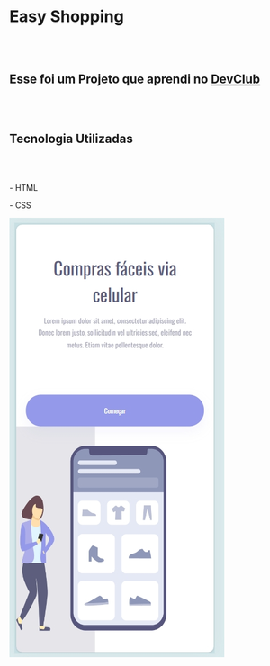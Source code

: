 <h1>Easy Shopping</h1>
<br>
<br>
<h2>Esse foi um Projeto que aprendi no <a href="https://rodolfomori.com.br/devclub">DevClub</a></h2>
<br>
<br>
<h2>Tecnologia Utilizadas</h2>
<br>
<br>
<p>- HTML</p>
<p>- CSS</p>

<img src="https://github.com/philippebonfati/Projeto-2/blob/main/projeto%20celular.png?raw=true">
